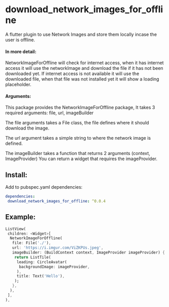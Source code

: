 # download_network_images_for_offline

A flutter plugin to use Network Images and store them locally incase the user is offline.
#### In more detail:
NetworkImageForOffline will check for internet access, 
when it has internet access it will use the networkImage and download the file if it has not been downloaded yet.
If internet access is not available it will use the downloaded file, when that file was not installed yet it will show a loading placeholder.


#### Arguments:
This package provides the NetworkImageForOffline package,
It takes 3 required arguments: file, url, imageBuilder

The file arguments takes a File class, the file defines where it should download the image.

The url argument takes a simple string to where the network image is defined.

The imageBuilder takes a function that returns 2 arguments (context, ImageProvider)
You can return a widget that requires the imageProvider.




## Install:
Add to pubspec.yaml dependencies:
```yaml
dependencies:
 download_network_images_for_offline: ^0.0.4
```

## Example:

```dart
ListView(
 children: <Widget>[
  NetworkImageForOffline(
   file: File('./'),
   url: 'https://i.imgur.com/ViZKPUs.jpeg',
   imageBuilder: (BuildContext context, ImageProvider imageProvider) {
    return ListTile(
     leading: CircleAvatar(
      backgroundImage: imageProvider,
     ),
     title: Text('Hello'),
    );
   },
  ),
 ],
),
```
